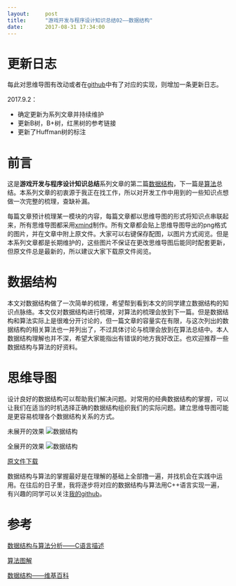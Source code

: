```yaml
---
layout:     post
title:      "游戏开发与程序设计知识总结02——数据结构"
date:       2017-08-31 17:34:00
---
```


# 更新日志

每此对思维导图有改动或者在[github](https://github.com/AllenKashiwa/StudyCpp)中有了对应的实现，则增加一条更新日志。

2017.9.2：

- 确定更新为系列文章并持续维护
- 更新B树，B+树，红黑树的参考链接
- 更新了Huffman树的标注

# 前言

这是**游戏开发与程序设计知识总结**系列文章的第二篇[数据结构](http://baizihan.com/2017/08/data-structure/)，下一篇是[算法](http://baizihan.com/2017/09/algorithm/)总结。本系列文章的初衷源于我正在找工作，所以对开发工作中用到的一些知识点想做一次完整的梳理，查缺补漏。

每篇文章预计梳理某一模块的内容，每篇文章都以思维导图的形式将知识点串联起来，所有思维导图都采用[xmind](http://www.xmindchina.net/)制作。所有文章都会贴上思维导图导出的png格式的图片，并在文章中附上原文件。大家可以右键保存配图，以图片方式阅览。但是本系列文章都是长期维护的，这些图片不保证在更改思维导图后能同时配套更新，但原文件总是最新的，所以建议大家下载原文件阅览。

# 数据结构

本文对数据结构做了一次简单的梳理，希望帮到看到本文的同学建立数据结构的知识点脉络。本文仅对数据结构进行梳理，对算法的梳理会放到下一篇。但是数据结构和算法实际上是很难分开讨论的，但一篇文章的容量实在有限，与这次列出的数据结构的相关算法也一并列出了，不过具体讨论与梳理会放到在算法总结中。本人数据结构理解也并不深，希望大家能指出有错误的地方我好改正。也欢迎推荐一些数据结构与算法的好资料。

# 思维导图

设计良好的数据结构可以帮助我们解决问题。对常用的经典数据结构的掌握，可以让我们在适当的时机选择正确的数据结构组织我们的实际问题。建立思维导图可能是更容易梳理各个数据结构关系的方式。

未展开的效果
![数据结构](http://baizihan.com/assets/images/in-post/data_structure/data_structure.png)

全展开的效果
![数据结构](http://baizihan.com/assets/images/in-post/data_structure/data_structure_all.png)

[原文件下载](http://baizihan.com/assets/files/data_structure.xmind)

数据结构与算法的掌握最好是在理解的基础上全部撸一遍，并找机会在实践中运用。在往后的日子里，我将逐步将对应的数据结构与算法用C++语言实现一遍，有兴趣的同学可以关注[我的github](https://github.com/AllenKashiwa/StudyCpp)。

# 参考

[数据结构与算法分析——C语言描述](https://book.douban.com/subject/1139426/)

[算法图解](https://book.douban.com/subject/26979890/)

[数据结构——维基百科](https://zh.wikipedia.org/zh-hans/%E6%95%B0%E6%8D%AE%E7%BB%93%E6%9E%84)
